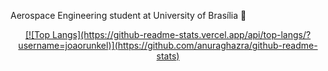 Aerospace Engineering student at University of Brasília :rocket:

<div align="center">
  <a href="https://github.com/joaorunkel">
  [![Top Langs](https://github-readme-stats.vercel.app/api/top-langs/?username=joaorunkel)](https://github.com/anuraghazra/github-readme-stats)
</div>








